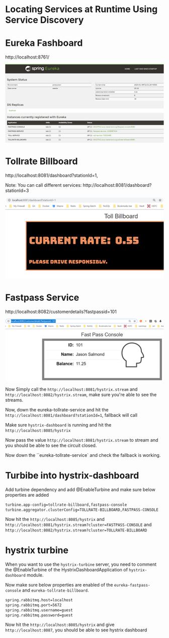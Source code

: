 # Locating Services at Runtime Using Service Discovery

# Eureka Fashboard

http://localhost:8761/

![Alt text](images/eureka.png?raw=true "Title")

# Tollrate Billboard

http://localhost:8081/dashboard?stationId=1,

Note: You can call different services: http://localhost:8081/dashboard?stationId=3

![Alt text](images/Billboard.png?raw=true "Title")


# Fastpass Service

http://localhost:8082/customerdetails?fastpassid=101


![Alt text](images/fastpass.png?raw=true "Title")


Now Simply call the ``http://localhost:8081/hystrix.stream`` and ``http://localhost:8082/hystrix.stream``, make sure you're able to see the streams.

Now, down the eureka-tollrate-service and hit the ``http://localhost:8081/dashboard?stationId=1``, fallback will call

Make sure ``hystrix-dashboard`` is running and hit the ``http://localhost:8085/hystrix``

Now pass the value ``http://localhost:8081/hystrix.stream`` to stream and you should be able to see the circuit closed.

Now down the ``eureka-tollrate-service` and check the fallback is working.

# Turbibe into hystrix-dashboard

Add turbine dependency and add @EnableTurbine and make sure below properties are added

```
turbine.app-config=tollrate-billboard,fastpass-console
turbine.aggregator.clusterConfig=TOLLRATE-BILLBOARD,FASTPASS-CONSOLE 
```
Now hit the ``http://localhost:8085/hystrix`` and ``http://localhost:8081/hystrix.stream?cluster=FASTPASS-CONSOLE`` and ``http://localhost:8082/hystrix.stream?cluster=TOLLRATE-BILLBOARD``

# hystrix turbine

When you want to use the ``hystrix-turbine`` server, you need to comment the @EnableTurbine of the HystrixDashboardApplication of ``hystrix-dashboard`` module.

Now make sure below properties are enabled of the ``eureka-fastpass-console`` and ``eureka-tollrate-billboard``. 

```
spring.rabbitmq.host=localhost
spring.rabbitmq.port=5672
spring.rabbitmq.username=guest
spring.rabbitmq.password=guest
```

Now hit the ``http://localhost:8085/hystrix`` and give ``http://localhost:8087``, you should be able to see hystrix dashboard